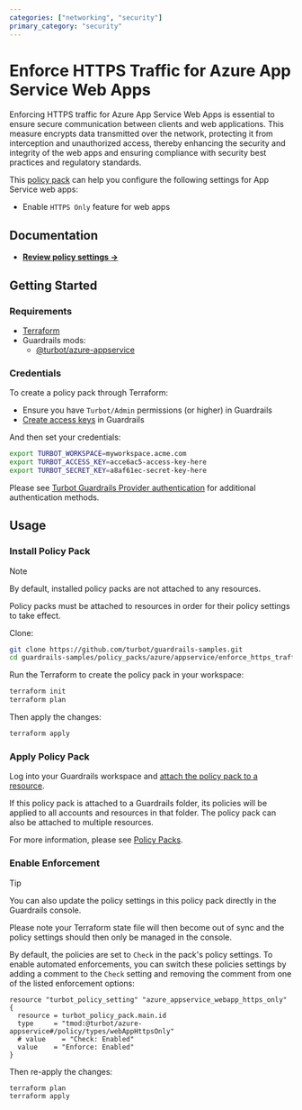 ```yaml
---
categories: ["networking", "security"]
primary_category: "security"
---
```


# Enforce HTTPS Traffic for Azure App Service Web Apps

Enforcing HTTPS traffic for Azure App Service Web Apps is essential to ensure secure communication between clients and web applications. This measure encrypts data transmitted over the network, protecting it from interception and unauthorized access, thereby enhancing the security and integrity of the web apps and ensuring compliance with security best practices and regulatory standards.

This [policy pack](https://turbot.com/guardrails/docs/concepts/resources/policy-packs) can help you configure the following settings for App Service web apps:

- Enable `HTTPS Only` feature for web apps

## Documentation

- **[Review policy settings →](https://hub-guardrails-turbot-com-git-development-turbot.vercel.app/policy-packs/azure_appservice_enforce_https_traffic_for_webapps/settings)**

## Getting Started

### Requirements

- [Terraform](https://developer.hashicorp.com/terraform/install)
- Guardrails mods:
  - [@turbot/azure-appservice](https://hub-guardrails-turbot-com-git-development-turbot.vercel.app/mods/azure/mods/azure-appservice)

### Credentials

To create a policy pack through Terraform:

- Ensure you have `Turbot/Admin` permissions (or higher) in Guardrails
- [Create access keys](https://turbot.com/guardrails/docs/guides/iam/access-keys#generate-a-new-guardrails-api-access-key) in Guardrails

And then set your credentials:

```sh
export TURBOT_WORKSPACE=myworkspace.acme.com
export TURBOT_ACCESS_KEY=acce6ac5-access-key-here
export TURBOT_SECRET_KEY=a8af61ec-secret-key-here
```

Please see [Turbot Guardrails Provider authentication](https://registry.terraform.io/providers/turbot/turbot/latest/docs#authentication) for additional authentication methods.

## Usage

### Install Policy Pack

> [!NOTE]
> By default, installed policy packs are not attached to any resources.
>
> Policy packs must be attached to resources in order for their policy settings to take effect.

Clone:

```sh
git clone https://github.com/turbot/guardrails-samples.git
cd guardrails-samples/policy_packs/azure/appservice/enforce_https_traffic_for_webapps
```

Run the Terraform to create the policy pack in your workspace:

```sh
terraform init
terraform plan
```

Then apply the changes:

```sh
terraform apply
```

### Apply Policy Pack

Log into your Guardrails workspace and [attach the policy pack to a resource](https://turbot.com/guardrails/docs/guides/policy-packs#attach-a-policy-pack-to-a-resource).

If this policy pack is attached to a Guardrails folder, its policies will be applied to all accounts and resources in that folder. The policy pack can also be attached to multiple resources.

For more information, please see [Policy Packs](https://turbot.com/guardrails/docs/concepts/resources/policy-packs).

### Enable Enforcement

> [!TIP]
> You can also update the policy settings in this policy pack directly in the Guardrails console.
>
> Please note your Terraform state file will then become out of sync and the policy settings should then only be managed in the console.

By default, the policies are set to `Check` in the pack's policy settings. To enable automated enforcements, you can switch these policies settings by adding a comment to the `Check` setting and removing the comment from one of the listed enforcement options:

```hcl
resource "turbot_policy_setting" "azure_appservice_webapp_https_only" {
  resource = turbot_policy_pack.main.id
  type     = "tmod:@turbot/azure-appservice#/policy/types/webAppHttpsOnly"
  # value    = "Check: Enabled"
  value    = "Enforce: Enabled"
}
```

Then re-apply the changes:

```sh
terraform plan
terraform apply
```
